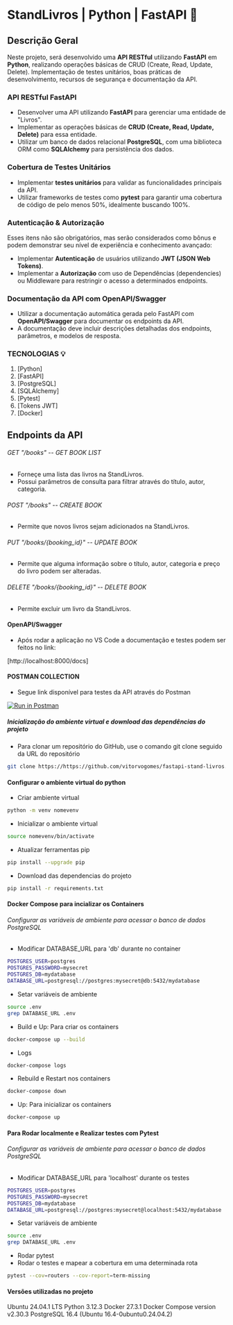 # StandLivros | Python | FastAPI :book:

## Descrição Geral

Neste projeto, será desenvolvido uma **API RESTful** utilizando **FastAPI** em **Python**, realizando operações básicas de CRUD (Create, Read, Update, Delete). 
Implementação de testes unitários, boas práticas de desenvolvimento, recursos de segurança e documentação da API.

### API RESTful FastAPI
- Desenvolver uma API utilizando **FastAPI** para gerenciar uma entidade de "Livros".
- Implementar as operações básicas de **CRUD (Create, Read, Update, Delete)** para essa entidade.
- Utilizar um banco de dados relacional **PostgreSQL**, com uma biblioteca ORM como **SQLAlchemy** para persistência dos dados.

### Cobertura de Testes Unitários
- Implementar **testes unitários** para validar as funcionalidades principais da API.
- Utilizar frameworks de testes como **pytest** para garantir uma cobertura de código de pelo menos 50%, idealmente buscando 100%.

### Autenticação & Autorização
Esses itens não são obrigatórios, mas serão considerados como bônus e podem demonstrar seu nível de experiência e conhecimento avançado:
- Implementar **Autenticação** de usuários utilizando **JWT (JSON Web Tokens)**.
- Implementar a **Autorização** com uso de Dependências (dependencies) ou Middleware para restringir o acesso a determinados endpoints. 

### Documentação da API com OpenAPI/Swagger
- Utilizar a documentação automática gerada pelo FastAPI com **OpenAPI/Swagger** para documentar os endpoints da API.
- A documentação deve incluir descrições detalhadas dos endpoints, parâmetros, e modelos de resposta.

### TECNOLOGIAS :bulb:

1. [Python]
2. [FastAPI]
3. [PostgreSQL]
4. [SQLAlchemy]
5. [Pytest]
6. [Tokens JWT]
7. [Docker]


## Endpoints da API 

###### GET "/books" -- GET BOOK LIST
- Forneçe uma lista das livros na StandLivros.
- Possui parâmetros de consulta para filtrar através do título, autor, categoria.

###### POST "/books" -- CREATE BOOK
- Permite que novos livros sejam adicionados na StandLivros.

###### PUT "/books/{booking_id}" -- UPDATE BOOK
- Permite que alguma informação sobre o título, autor, categoria e preço do livro podem ser alteradas.

###### DELETE "/books/{booking_id}" -- DELETE BOOK
- Permite excluir um livro da StandLivros.

#### OpenAPI/Swagger
- Após rodar a aplicação no VS Code a documentação e testes podem ser feitos no link:
  
[http://localhost:8000/docs]

#### POSTMAN COLLECTION
- Segue link disponível para testes da API através do Postman

[![Run in Postman](https://run.pstmn.io/button.svg)](https://app.getpostman.com)


##### Inicialização do ambiente virtual e download das dependências do projeto

- Para clonar um repositório do GitHub, use o comando git clone seguido da URL do repositório
```sh
git clone https://https://github.com/vitorvogomes/fastapi-stand-livros.git
```

#### Configurar o ambiente virtual do python
- Criar ambiente virtual
```sh
python -m venv nomevenv
```

- Inicializar o ambiente virtual
```sh
source nomevenv/bin/activate
```

- Atualizar ferramentas pip
```sh
pip install --upgrade pip
```

- Download das dependencias do projeto
```sh
pip install -r requirements.txt
```
  
#### Docker Compose para incializar os Containers
###### Configurar as variáveis de ambiente para acessar o banco de dados PostgreSQL
- Modificar DATABASE_URL para 'db' durante no container 
```sh
POSTGRES_USER=postgres
POSTGRES_PASSWORD=mysecret
POSTGRES_DB=mydatabase
DATABASE_URL=postgresql://postgres:mysecret@db:5432/mydatabase
```

- Setar variáveis de ambiente
```sh
source .env
grep DATABASE_URL .env
```

- Build e Up: Para criar os containers
```sh
docker-compose up --build
```

- Logs
```sh
docker-compose logs
```

- Rebuild e Restart nos containers
```sh
docker-compose down
```

- Up: Para inicializar os containers
```sh
docker-compose up
```

#### Para Rodar localmente e Realizar testes com Pytest
###### Configurar as variáveis de ambiente para acessar o banco de dados PostgreSQL
- Modificar DATABASE_URL para 'localhost' durante os testes
```sh
POSTGRES_USER=postgres
POSTGRES_PASSWORD=mysecret
POSTGRES_DB=mydatabase
DATABASE_URL=postgresql://postgres:mysecret@localhost:5432/mydatabase
```
- Setar variáveis de ambiente
```sh
source .env
grep DATABASE_URL .env
```

- Rodar pytest
- Rodar o testes e mapear a cobertura em uma determinada rota
```sh
pytest --cov=routers --cov-report=term-missing

```



#### Versões utilizadas no projeto

Ubuntu 24.04.1 LTS
Python 3.12.3
Docker 27.3.1
Docker Compose version v2.30.3
PostgreSQL 16.4 (Ubuntu 16.4-0ubuntu0.24.04.2)